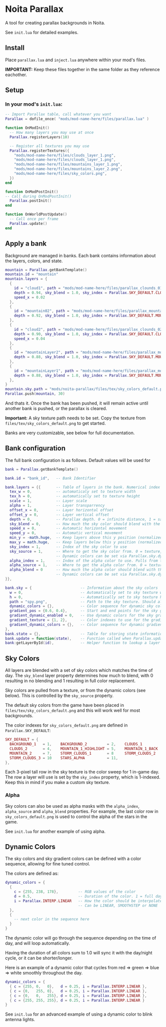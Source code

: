 # Noita Parallax
A tool for creating parallax backgrounds in Noita.

See ```init.lua``` for detailed examples.

## Install
Place ```parallax.lua``` and ```inject.lua``` anywhere within your mod's files.

**IMPORTANT:** Keep these files together in the same folder as they reference eachother.

## Setup
### In your mod's ```init.lua```:

```lua
-- Import Parallax table, call whatever you want
Parallax = dofile_once( "mods/mod-name-here/files/parallax.lua" )

function OnModInit()
  -- How many layers you may use at once
  Parallax.registerLayers(10)

  -- Register all textures you may use
  Parallax.registerTextures({
    "mods/mod-name-here/files/clouds_layer_1.png",
    "mods/mod-name-here/files/clouds_layer_1.png",
    "mods/mod-name-here/files/mountains_layer_1.png",
    "mods/mod-name-here/files/mountains_layer_2.png",
    "mods/mod-name-here/files/sky_colors.png",
  })
end

function OnModPostInit()
-- Call during OnModPostInit()
  Parallax.postInit()
end

function OnWorldPostUpdate()
  -- Call once per frame
  Parallax.update()
end
```

## Apply a bank

Background are managed in banks. Each bank contains information about the layers, colors, and state.
```lua
mountain = Parallax.getBankTemplate()
mountain.id = "mountain"
mountain.layers = {
  {
    id = "cloud1", path = "mods/mod-name-here/files/parallax_clounds_01.png",
    depth = 0.94, sky_blend = 1.0, sky_index = Parallax.SKY_DEFAULT.CLOUDS_1,
    speed_x = 0.02
  },
  {
    id = "mountain02", path = "mods/mod-name-here/files/parallax_mountains_02.png",
    depth = 0.92, sky_blend = 1.0, sky_index = Parallax.SKY_DEFAULT.MOUNTAIN_2,
  },
  {
    id = "cloud2", path = "mods/mod-name-here/files/parallax_clounds_02.png",
    depth = 0.90, sky_blend = 1.0, sky_index = Parallax.SKY_DEFAULT.CLOUDS_2,
    speed_x = 0.04
  },
  {
    id = "mountainLayer2", path = "mods/mod-name-here/files/parallax_mountains_layer_02.png",
    depth = 0.88, sky_blend = 1.0, sky_index = Parallax.SKY_DEFAULT.MOUNTAIN_1_BACK
  },
  {
    id = "mountainLayer1", path = "mods/mod-name-here/files/parallax_mountains_layer_01.png",
    depth = 0.88, sky_blend = 1.0, sky_index = Parallax.SKY_DEFAULT.MOUNTAIN_1_HIGHLIGHT
  },
}
mountain.sky.path = "mods/noita-parallax/files/tex/sky_colors_default.png"
Parallax.push(mountain, 30)
```

And thats it. Once the bank has been pushed, it will remain active until another bank is pushed, or the parallax is cleared.

**Important:** A sky texture path needs to be set. Copy the texture from ```files/tex/sky_colors_default.png``` to get started.

Banks are very customizable, see below for full documentation.

## Bank configuration

The full bank configuration is as follows. Default values will be used for
```lua
bank = Parallax.getBankTemplate()

bank.id = "bank_id",   -- Bank Identifier

bank.layers = {{       -- Table of layers in the bank. Numerical index
  tex_w = 0,           -- automaticaly set to texture width
  tex_h = 0,           -- automatically set to texture height
  scale = 1,           -- Layer scale
  alpha = 1,           -- Layer transparrency
  offset_x = 0,        -- Layer horizontal offset
  offset_y = 0,        -- Layer vertical offset
  depth = 0,           -- Parallax depth. 0 = infinite distance, 1 = same as foreground
  sky_blend = 0,       -- How much the sky color should blend with the layer. 0 = no blending, 1 = full blending
  speed_x = 0,         -- Automatic horizontal movement
  speed_y = 0,         -- Automatic vertical movement
  min_y = -math.huge,  -- Keep layers above this y position (normalized screen position)
  max_y = math.huge,   -- Keep layers below this y position (normalized screen position)
  sky_index = 1,       -- Index of the sky color to use
  sky_source = 1,      -- Where to get the sky color from. 0 = texture, 1 = dynamic. Can be a mix (eg. 0.5)
                       -- Dynamic colors can be set via Parallax.sky.dynamic_colors
  alpha_index = 1,     -- Index of the alpha color to use. Pulls from the same list as sky_index
  alpha_source = 1,    -- Where to get the alpha color from. 0 = texture, 1 = dynamic. Can be a mix (eg. 0.5)
  alpha_blend = 0      -- How much the alpha color should blend with the layer. 0 = no blending, 1 = full blending. 
                       -- Dynamic colors can be set via Parallax.sky.dynamic_colors
}},

bank.sky = {                      -- Information about the sky colors
  w = 0,                          -- Automatically set to sky texture width
  h = 0,                          -- Automatically set to sky texture height
  path = "spy.png",               -- Path to the sky texture. Should always be set to something
  dynamic_colors = {},            -- Color sequence for dynamic sky colors. 
  gradient_pos = {0.6, 0.4},      -- Start and end points for the sky gradient (vertical normalized screen position)
  gradient_dynamic_enabled = 0,   -- Use dynamic colors for the sky gradient. 0 = disabled, 1 = enabled
  gradient_texture = {1, 2},      -- Color indexes to use for the gradient texture
  gradient_dynamic_colors = {},   -- Color sequence for dynamic gradient colors.
},
bank.state = {},                  -- Table for storing state information. Used by bank.update
bank.update = function(state),    -- Function called when Parallax.update() is called. See init.lua for example
bank:getLayerById(id),            -- Helper function to lookup a layer by ID. See init.lua for example
```

## Sky Colors

All layers are blended with a set of sky colors which matches the time of day. The ```sky_blend``` layer property determines how much to blend, with 0 resulting in no blending and 1 resulting in full color replacement.

Sky colors are pulled from a texture, or from the dynamic colors (see below). This is controlled by the ```sky_source``` property.

The default sky colors from the game have been placed in ```files/tex/sky_colors_default.png``` and this will work well for most backgrounds. 

The color indexes for ```sky_colors_default.png``` are defined in ```Parallax.SKY_DEFAULT```:

```lua
SKY_DEFAULT = {
  BACKGROUND_1   = 1,    BACKGROUND_2         = 2,    CLOUDS_1         = 3,
  CLOUDS_2       = 4,    MOUNTAIN_1_HIGHLIGHT = 5,    MOUNTAIN_1_BACK  = 6,
  MOUNTAIN_2     = 7,    STORM_CLOUDS_1       = 8     STORM_CLOUDS_2   = 9,
  STORM_CLOUDS_3 = 10    STARS_ALPHA          = 11,
},
```

Each 3-pixel tall row in the sky texture is the color sweep for 1 in-game day. The row a layer will use is set by the ```sky_index``` property, which is 1-indexed. Keep this in mind if you make a custom sky texture.

### Alpha

Sky colors can also be used as alpha masks with the ```alpha_index```, ```alpha_source``` and ```alpha_blend``` properties. For example, the last color row in ```sky_colors_default.png``` is used to control the alpha of the stars in the game.

See ```init.lua``` for another example of using alpha.

## Dynamic Colors

The sky colors and sky gradient colors can be defined with a color sequence, allowing for fine tuned control.

The colors are defined as:
```lua
dynamic_colors = {
  {
    c = {255, 238, 178},         -- RGB values of the color
    d = 0.5,                     -- Duration of the color. 1 = full day length
    i = Parallax.INTERP.LINEAR   -- How the color should be interpolated into the next color in the sequence
                                 -- Can be LINEAR, SMOOTHSTEP or NONE
  },
  {
    -- next color in the sequence here
  }
}
```

The dynamic color will go through the sequence depending on the time of day, and will loop automatically.

Having the duration of all colors sum to 1.0 will sync it with the day/night cycle, or it can be shorter/longer.

Here is an example of a dynamic color that cycles from red => green => blue => white smoothly throughout the day.

```lua
dynamic_colors = {
  { c = {255, 0,   0},   d = 0.25, i = Parallax.INTERP.LINEAR },
  { c = {0,   255, 0},   d = 0.25, i = Parallax.INTERP.LINEAR },
  { c = {0,   0,   255}, d = 0.25, i = Parallax.INTERP.LINEAR },
  { c = {255, 255, 255}, d = 0.25, i = Parallax.INTERP.LINEAR }
}
```

See ```init.lua``` for an advanced example of using a dynamic color to blink antenna lights.